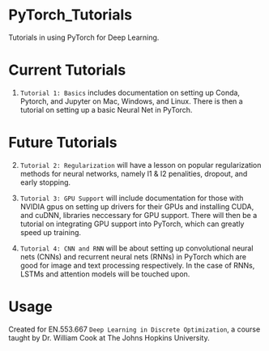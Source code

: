 # PyTorch_Tutorials
Tutorials in using PyTorch for Deep Learning.

# Current Tutorials
1. `Tutorial 1: Basics` includes documentation on setting up Conda, Pytorch, and Jupyter on Mac, Windows, and Linux. There is then a tutorial on setting up a basic Neural Net in PyTorch.

# Future Tutorials
2. `Tutorial 2: Regularization` will have a lesson on popular regularization methods for neural networks, namely l1 & l2 penalities, dropout, and early stopping.
3. `Tutorial 3: GPU Support` will include documentation for those with NVIDIA gpus on setting up drivers for their GPUs and installing CUDA, and cuDNN, libraries neccessary for GPU support. There will then be a tutorial on integrating GPU support into PyTorch, which can greatly speed up training.

4. `Tutorial 4: CNN and RNN` will be about setting up convolutional neural nets (CNNs) and recurrent neural nets (RNNs) in PyTorch which are good for image and text processing respectively. In the case of RNNs, LSTMs and attention models will be touched upon.     

# Usage 
Created for EN.553.667 `Deep Learning in Discrete Optimization`, a course taught by Dr. William Cook at The Johns Hopkins University.
